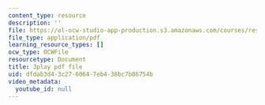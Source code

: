 ```yaml
---
content_type: resource
description: ''
file: https://ol-ocw-studio-app-production.s3.amazonaws.com/courses/res-14-001-abdul-latif-jameel-poverty-action-lab-executive-training-evaluating-social-programs-2009-spring-2009/dfdab3d43c2760647eb438bc7b86754b_DUyOjsFTOgQ.pdf
file_type: application/pdf
learning_resource_types: []
ocw_type: OCWFile
resourcetype: Document
title: 3play pdf file
uid: dfdab3d4-3c27-6064-7eb4-38bc7b86754b
video_metadata:
  youtube_id: null
---
```

